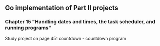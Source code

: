 ## Go implementation of Part II projects
### Chapter 15 "Handling dates and times, the task scheduler, and running programs"
Study project on page 451
countdown - countdown program
